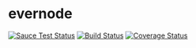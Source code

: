 evernode
========
[![Sauce Test Status](https://saucelabs.com/browser-matrix/dsroden-evernode.svg)](https://saucelabs.com/u/danielsroden)
[![Build Status](https://travis-ci.org/DSRoden/evernode.svg?branch=master)](https://travis-ci.org/DSRoden/evernode)
[![Coverage Status](https://coveralls.io/repos/DSRoden/evernode/badge.png?branch=master)](https://coveralls.io/r/DSRoden/evernode?branch=master)
